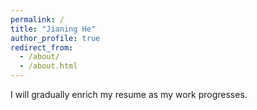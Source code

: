 ```yaml
---
permalink: /
title: "Jianing He"
author_profile: true
redirect_from: 
  - /about/
  - /about.html
---
```


I will gradually enrich my resume as my work progresses. 

